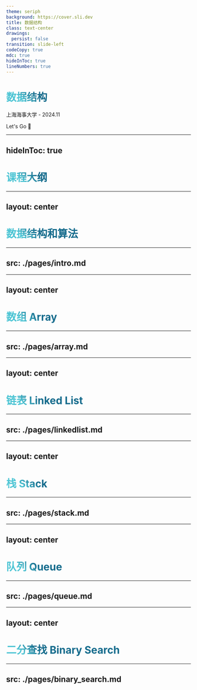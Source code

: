 ```yaml
---
theme: seriph
background: https://cover.sli.dev
title: 数据结构
class: text-center
drawings:
  persist: false
transition: slide-left
codeCopy: true
mdc: true
hideInToc: true
lineNumbers: true
---
```


# 数据结构

上海海事大学 - 2024.11

<div class="pt-12">
  <span @click="$slidev.nav.next" class="px-2 py-1 rounded cursor-pointer" hover="bg-white bg-opacity-10">
    Let's Go 🚀<carbon:arrow-right class="inline"/>
  </span>
</div>

<div class="abs-br m-6 flex gap-2">
  <a href="https://github.com/MingLi19/slides" target="_blank" alt="GitHub" title="Open in GitHub"
    class="text-xl slidev-icon-btn opacity-50 !border-none !hover:text-white">
    <carbon-logo-github />
  </a>
</div>

<style>
h1 {
  background-color: #2B90B6;
  background-image: linear-gradient(45deg, #4EC5D4 10%, #146b8c 20%);
  background-size: 100%;
  -webkit-background-clip: text;
  -moz-background-clip: text;
  -webkit-text-fill-color: transparent;
  -moz-text-fill-color: transparent;
}
</style>
---
hideInToc: true
---

# 课程大纲

<Toc minDepth="1" maxDepth="2" columns="4"></Toc>

<!--
- 二十岁前没出过省
- 十年旅德，没在家过年
- 一份中国学历，一份德国学历
- 一半德国工作经验，一半中国工作经验
- 十年磨一剑 **数字化**
学业和工作都是中外都经历过，对于数据结构和算法有着深刻的理解和实践。希望通过这门课程，能够帮助大家更好地理解数据结构和算法。
-->
---
layout: center
---

# 数据结构和算法

---
src: ./pages/intro.md
---

---
layout: center
---

# 数组 Array

---
src: ./pages/array.md
---

---
layout: center
---

# 链表 Linked List

---
src: ./pages/linkedlist.md
---

---
layout: center
---

# 栈 Stack

---
src: ./pages/stack.md
---

---
layout: center
---

# 队列 Queue

---
src: ./pages/queue.md
---

---
layout: center
---

# 二分查找 Binary Search

---
src: ./pages/binary_search.md
---

